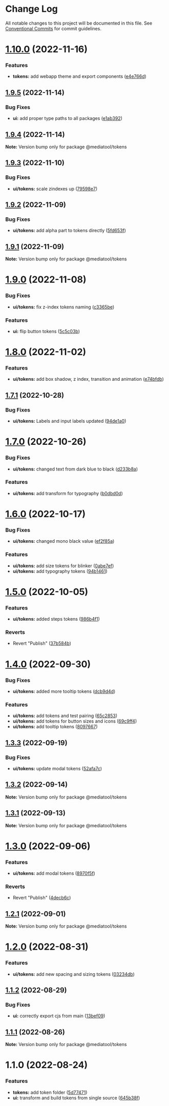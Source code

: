# Change Log

All notable changes to this project will be documented in this file.
See [Conventional Commits](https://conventionalcommits.org) for commit guidelines.

# [1.10.0](https://github.com/mediatool/mediatool/compare/@mediatool/tokens@1.9.5...@mediatool/tokens@1.10.0) (2022-11-16)


### Features

* **tokens:** add webapp theme and export components ([e4e766d](https://github.com/mediatool/mediatool/commit/e4e766d2f66d76a0878b3db7cca75847227942f9))





## [1.9.5](https://github.com/mediatool/mediatool/compare/@mediatool/tokens@1.9.4...@mediatool/tokens@1.9.5) (2022-11-14)


### Bug Fixes

* **ui:** add proper type paths to all packages ([e1ab392](https://github.com/mediatool/mediatool/commit/e1ab392dc33bdc2f60678185267e717a28c31778))





## [1.9.4](https://github.com/mediatool/mediatool/compare/@mediatool/tokens@1.9.3...@mediatool/tokens@1.9.4) (2022-11-14)

**Note:** Version bump only for package @mediatool/tokens





## [1.9.3](https://github.com/mediatool/mediatool/compare/@mediatool/tokens@1.9.2...@mediatool/tokens@1.9.3) (2022-11-10)


### Bug Fixes

* **ui/tokens:** scale zindexes up ([79598e7](https://github.com/mediatool/mediatool/commit/79598e79aa2954904099a5d96e0c523d689efbc8))





## [1.9.2](https://github.com/mediatool/mediatool/compare/@mediatool/tokens@1.9.1...@mediatool/tokens@1.9.2) (2022-11-09)


### Bug Fixes

* **ui/tokens:** add alpha part to tokens directly ([5fd653f](https://github.com/mediatool/mediatool/commit/5fd653f41a4024a77923fba5622402d3d79dbac7))





## [1.9.1](https://github.com/mediatool/mediatool/compare/@mediatool/tokens@1.9.0...@mediatool/tokens@1.9.1) (2022-11-09)

**Note:** Version bump only for package @mediatool/tokens





# [1.9.0](https://github.com/mediatool/mediatool/compare/@mediatool/tokens@1.8.0...@mediatool/tokens@1.9.0) (2022-11-08)


### Bug Fixes

* **ui/tokens:** fix z-index tokens naming ([c3365be](https://github.com/mediatool/mediatool/commit/c3365be067efaab159cbfbefa0e2a9c854312a47))


### Features

* **ui:** flip button tokens ([5c5c03b](https://github.com/mediatool/mediatool/commit/5c5c03bce1b021de4128963d55e4ea1126308532))





# [1.8.0](https://github.com/mediatool/mediatool/compare/@mediatool/tokens@1.7.1...@mediatool/tokens@1.8.0) (2022-11-02)


### Features

* **ui/tokens:** add box shadow, z index, transition and animation ([e74bfdb](https://github.com/mediatool/mediatool/commit/e74bfdbb351a698283314f5a457e2c484a446ab2))





## [1.7.1](https://github.com/mediatool/mediatool/compare/@mediatool/tokens@1.7.0...@mediatool/tokens@1.7.1) (2022-10-28)


### Bug Fixes

* **ui/tokens:**  Labels and input labels updated ([94de1a0](https://github.com/mediatool/mediatool/commit/94de1a0946a4b39f9e36e0f1099cf73cbc04f6ab))





# [1.7.0](https://github.com/mediatool/mediatool/compare/@mediatool/tokens@1.6.0...@mediatool/tokens@1.7.0) (2022-10-26)


### Bug Fixes

* **ui/tokens:** changed text from dark blue to black ([d233b8a](https://github.com/mediatool/mediatool/commit/d233b8a890a11957ad5290948dc2de33bc7e031f))


### Features

* **ui/tokens:** add transform for typography ([b0dbd0d](https://github.com/mediatool/mediatool/commit/b0dbd0dc0b1b573777b16f8b49316b24bf6ae5df))





# [1.6.0](https://github.com/mediatool/mediatool/compare/@mediatool/tokens@1.5.0...@mediatool/tokens@1.6.0) (2022-10-17)


### Bug Fixes

* **ui/tokens:** changed mono black value ([ef2f85a](https://github.com/mediatool/mediatool/commit/ef2f85ade7411194fd9fe4f812b0066d248ee4b0))


### Features

* **ui/tokens:** add size tokens for blinker ([0abe7ef](https://github.com/mediatool/mediatool/commit/0abe7ef6f1699192baba373cdc98e632c6883ec1))
* **ui/tokens:** add typography tokens ([94b1461](https://github.com/mediatool/mediatool/commit/94b14612609336b09a7d01b78cc326c420db0f18))





# [1.5.0](https://github.com/mediatool/mediatool/compare/@mediatool/tokens@1.4.0...@mediatool/tokens@1.5.0) (2022-10-05)


### Features

* **ui/tokens:** added steps tokens ([986b4f1](https://github.com/mediatool/mediatool/commit/986b4f1bc1f48e11e3d1b89f8f32905cfa6d15ce))


### Reverts

* Revert "Publish" ([37b584b](https://github.com/mediatool/mediatool/commit/37b584b61dccc22d472f5c0a2539fca498433c1e))





# [1.4.0](https://github.com/mediatool/mediatool/compare/@mediatool/tokens@1.3.3...@mediatool/tokens@1.4.0) (2022-09-30)


### Bug Fixes

* **ui/tokens:** added more tooltip tokens ([dcb9d4d](https://github.com/mediatool/mediatool/commit/dcb9d4dea45fa3c28e5f623822b4c5bd27975c9c))


### Features

* **ui/tokens:** add tokens and test pairing ([65c2853](https://github.com/mediatool/mediatool/commit/65c2853ac1b2f6416a8580778171946342c092f6))
* **ui/tokens:** add tokens for button sizes and icons ([69c9ff4](https://github.com/mediatool/mediatool/commit/69c9ff4cae0eb8fe09716b975893ab4a008aaa0b))
* **ui/tokens:** add tooltip tokens ([8097667](https://github.com/mediatool/mediatool/commit/8097667ad0b7edabd99aa5ef735d499f65848481))





## [1.3.3](https://github.com/mediatool/mediatool/compare/@mediatool/tokens@1.3.2...@mediatool/tokens@1.3.3) (2022-09-19)


### Bug Fixes

* **ui/tokens:** update modal tokens ([52afa7c](https://github.com/mediatool/mediatool/commit/52afa7cb1fde3bb125e562036b7c1e1d66be1d49))





## [1.3.2](https://github.com/mediatool/mediatool/compare/@mediatool/tokens@1.3.1...@mediatool/tokens@1.3.2) (2022-09-14)

**Note:** Version bump only for package @mediatool/tokens





## [1.3.1](https://github.com/mediatool/mediatool/compare/@mediatool/tokens@1.3.0...@mediatool/tokens@1.3.1) (2022-09-13)

**Note:** Version bump only for package @mediatool/tokens





# [1.3.0](https://github.com/mediatool/mediatool/compare/@mediatool/tokens@1.2.1...@mediatool/tokens@1.3.0) (2022-09-06)


### Features

* **ui/tokens:** add modal tokens ([8970f5f](https://github.com/mediatool/mediatool/commit/8970f5f6440cd1a46ed62e038d37a6b9404cf9b1))


### Reverts

* Revert "Publish" ([4decb6c](https://github.com/mediatool/mediatool/commit/4decb6cb7cd7d437615796ab8a6129e36f20487d))





## [1.2.1](https://github.com/mediatool/mediatool/compare/@mediatool/tokens@1.2.0...@mediatool/tokens@1.2.1) (2022-09-01)

**Note:** Version bump only for package @mediatool/tokens





# [1.2.0](https://github.com/mediatool/mediatool/compare/@mediatool/tokens@1.1.2...@mediatool/tokens@1.2.0) (2022-08-31)


### Features

* **ui/tokens:** add new spacing and sizing tokens ([03234db](https://github.com/mediatool/mediatool/commit/03234dbd56414d9939c27a8c44f08655e2f9b4b9))





## [1.1.2](https://github.com/mediatool/mediatool/compare/@mediatool/tokens@1.1.1...@mediatool/tokens@1.1.2) (2022-08-29)


### Bug Fixes

* **ui:** correctly export cjs from main ([13bef09](https://github.com/mediatool/mediatool/commit/13bef097f1cd9502b6268ccb599f7219271dacc7))





## [1.1.1](https://github.com/mediatool/mediatool/compare/@mediatool/tokens@1.1.0...@mediatool/tokens@1.1.1) (2022-08-26)

**Note:** Version bump only for package @mediatool/tokens





# 1.1.0 (2022-08-24)


### Features

* **tokens:** add token folder ([5d77471](https://github.com/mediatool/mediatool/commit/5d77471de618455093c5bab46f1b0c9aae2dc7dd))
* **ui:** transform and build tokens from single source ([645b38f](https://github.com/mediatool/mediatool/commit/645b38f1899e6c6d4776f0de5ec217f9d0262dbc))
